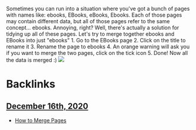 Sometimes you can run into a situation where you've got a bunch of pages with names like: ebooks, EBooks, eBooks, Ebooks.
Each of those pages may contain different data, but all of those pages refer to the same concept... ebooks. Annoying, right?
Well, there's actually a solution for tidying up all of these pages.
Let's try to merge together ebooks and EBooks into just "ebooks"
    1. Go to the EBooks page
    2. Click on the title to rename it
    3. Rename the page to ebooks
    4. An orange warning will ask you if you want to merge the two pages, click on the tick icon
    5. Done! Now all the data is merged :)
![](https://firebasestorage.googleapis.com/v0/b/firescript-577a2.appspot.com/o/imgs%2Fapp%2FRoamanAuxilium%2FPmvrZ7mDlH.gif?alt=media&token=0aaad38b-8fff-4013-9677-5c4857fe8e6b)

# Backlinks
## [December 16th, 2020](<December 16th, 2020.md>)
- [How to Merge Pages](<How to Merge Pages.md>)

